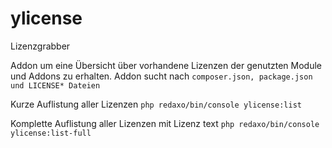 # ylicense
Lizenzgrabber

Addon um eine Übersicht über vorhandene Lizenzen der genutzten Module und Addons zu erhalten.
Addon sucht nach ```composer.json, package.json und LICENSE* Dateien```


Kurze Auflistung aller Lizenzen
```php redaxo/bin/console ylicense:list```

Komplette Auflistung aller Lizenzen mit Lizenz text
```php redaxo/bin/console ylicense:list-full``` 